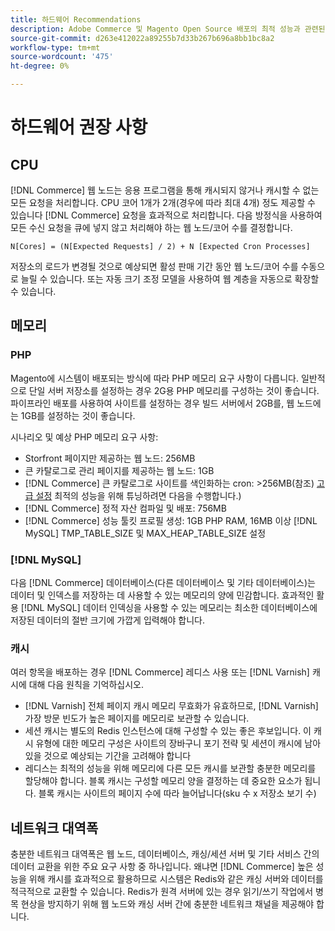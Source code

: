 ```yaml
---
title: 하드웨어 Recommendations
description: Adobe Commerce 및 Magento Open Source 배포의 최적 성능과 관련된 권장 하드웨어 목록을 검토합니다.
source-git-commit: d263e412022a89255b7d33b267b696a8bb1bc8a2
workflow-type: tm+mt
source-wordcount: '475'
ht-degree: 0%

---
```



# 하드웨어 권장 사항

## CPU

[!DNL Commerce] 웹 노드는 응용 프로그램을 통해 캐시되지 않거나 캐시할 수 없는 모든 요청을 처리합니다. CPU 코어 1개가 2개(경우에 따라 최대 4개) 정도 제공할 수 있습니다 [!DNL Commerce] 요청을 효과적으로 처리합니다. 다음 방정식을 사용하여 모든 수신 요청을 큐에 넣지 않고 처리해야 하는 웹 노드/코어 수를 결정합니다.

```
N[Cores] = (N[Expected Requests] / 2) + N [Expected Cron Processes]
```

저장소의 로드가 변경될 것으로 예상되면 활성 판매 기간 동안 웹 노드/코어 수를 수동으로 늘릴 수 있습니다. 또는 자동 크기 조정 모델을 사용하여 웹 계층을 자동으로 확장할 수 있습니다.

## 메모리

### PHP

Magento에 시스템이 배포되는 방식에 따라 PHP 메모리 요구 사항이 다릅니다.  일반적으로 단일 서버 저장소를 설정하는 경우 2G용 PHP 메모리를 구성하는 것이 좋습니다.  파이프라인 배포를 사용하여 사이트를 설정하는 경우 빌드 서버에서 2GB를, 웹 노드에는 1GB를 설정하는 것이 좋습니다.

시나리오 및 예상 PHP 메모리 요구 사항:

* Storfront 페이지만 제공하는 웹 노드: 256MB
* 큰 카탈로그로 관리 페이지를 제공하는 웹 노드: 1GB
* [!DNL Commerce] 큰 카탈로그로 사이트를 색인화하는 cron: >256MB(참조) [고급 설정](../performance/advanced-setup.md) 최적의 성능을 위해 튜닝하려면 다음을 수행합니다.)
* [!DNL Commerce] 정적 자산 컴파일 및 배포: 756MB
* [!DNL Commerce] 성능 툴킷 프로필 생성: 1GB PHP RAM, 16MB 이상 [!DNL MySQL] TMP_TABLE_SIZE 및 MAX_HEAP_TABLE_SIZE 설정

### [!DNL MySQL]

다음 [!DNL Commerce] 데이터베이스(다른 데이터베이스 및 기타 데이터베이스)는 데이터 및 인덱스를 저장하는 데 사용할 수 있는 메모리의 양에 민감합니다. 효과적인 활용 [!DNL MySQL] 데이터 인덱싱을 사용할 수 있는 메모리는 최소한 데이터베이스에 저장된 데이터의 절반 크기에 가깝게 입력해야 합니다.

### 캐시

여러 항목을 배포하는 경우 [!DNL Commerce] 레디스 사용 또는 [!DNL Varnish] 캐시에 대해 다음 원칙을 기억하십시오.

* [!DNL Varnish] 전체 페이지 캐시 메모리 무효화가 유효하므로, [!DNL Varnish] 가장 방문 빈도가 높은 페이지를 메모리로 보관할 수 있습니다.
* 세션 캐시는 별도의 Redis 인스턴스에 대해 구성할 수 있는 좋은 후보입니다.  이 캐시 유형에 대한 메모리 구성은 사이트의 장바구니 포기 전략 및 세션이 캐시에 남아 있을 것으로 예상되는 기간을 고려해야 합니다
* 레디스는 최적의 성능을 위해 메모리에 다른 모든 캐시를 보관할 충분한 메모리를 할당해야 합니다.  블록 캐시는 구성할 메모리 양을 결정하는 데 중요한 요소가 됩니다.  블록 캐시는 사이트의 페이지 수에 따라 늘어납니다(sku 수 x 저장소 보기 수)

## 네트워크 대역폭

충분한 네트워크 대역폭은 웹 노드, 데이터베이스, 캐싱/세션 서버 및 기타 서비스 간의 데이터 교환을 위한 주요 요구 사항 중 하나입니다. 왜냐면 [!DNL Commerce] 높은 성능을 위해 캐시를 효과적으로 활용하므로 시스템은 Redis와 같은 캐싱 서버와 데이터를 적극적으로 교환할 수 있습니다. Redis가 원격 서버에 있는 경우 읽기/쓰기 작업에서 병목 현상을 방지하기 위해 웹 노드와 캐싱 서버 간에 충분한 네트워크 채널을 제공해야 합니다.

